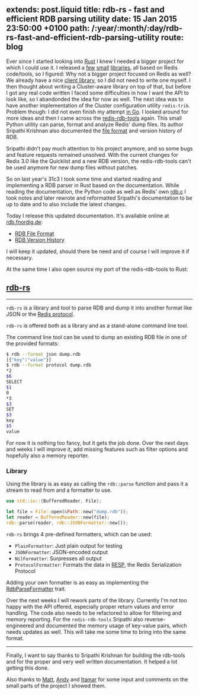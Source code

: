 extends: post.liquid
title: rdb-rs - fast and efficient RDB parsing utility
date: 15 Jan 2015 23:50:00 +0100
path: /:year/:month/:day/rdb-rs-fast-and-efficient-rdb-parsing-utility
route: blog
---

Ever since I started looking into [Rust][] I knew I needed a bigger project for which I could use it.
I released a [few][lzf] [small][crc] [libraries][redlock], all based on Redis code/tools, so I figured:
Why not a bigger project focused on Redis as well?
We already have a nice [client library][redis-rs], so I did not need to write one myself.
I then thought about writing a Cluster-aware library on top of that, but before I got any real code written I faced some difficulties in how I want the API to look like, so I abandonded the idea for now as well.
The next idea was to have another implementation of the Cluster configuration utility `redis-trib`. Problem though: I did not even finish my attempt [in Go][redis-trib].
I looked around for more ideas and then I came across the [redis-rdb-tools][tools] again.
This small Python utility can parse, format and analyze Redis' dump files.
Its author Sripathi Krishnan also documented the [file format][old-wiki] and version history of RDB.

Sripathi didn't pay much attention to his project anymore, and so some bugs and feature requests remained unsolved.
With the current changes for Redis 3.0 like the Quicklist and a new RDB version, the redis-rdb-tools can't be used anymore for new dump files without patches.

So on last year's 31c3 I took some time and started reading and implementing a RDB parser in Rust based on the documentation.
While reading the documentation, the Python code as well as Redis' own [rdb.c][] I took notes and later rewrote and reformatted Sripathi's documentation to be up to date and to also include the latest changes.

Today I release this updated documentation. It's available online at [rdb.fnordig.de][site]:

* [RDB File Format][file-format]
* [RDB Version History][version-history]

I will keep it updated, should there be need and of course I will improve it if necessary.

At the same time I also open source my port of the redis-rdb-tools to Rust:

## [rdb-rs][code]

---

`rdb-rs` is a library and tool to parse RDB and dump it into another format like JSON or the [Redis protocol](http://redis.io/topics/protocol).

`rdb-rs` is offered both as a library and as a stand-alone command line tool.

The command line tool can be used to dump an existing RDB file in one of the provided formats:

~~~bash
$ rdb --format json dump.rdb
[{"key":"value"}]
$ rdb --format protocol dump.rdb
*2
$6
SELECT
$1
0
*3
$3
SET
$3
key
$5
value
~~~

For now it is nothing too fancy, but it gets the job done.
Over the next days and weeks I will improve it, add missing features such as filter options and hopefully also a memory reporter.


### Library

Using the library is as easy as calling the `rdb::parse` function and pass it a stream to read from and a formatter to use.

~~~rust
use std::io::{BufferedReader, File};

let file = File::open(&Path::new("dump.rdb"));
let reader = BufferedReader::new(file);
rdb::parse(reader, rdb::JSONFormatter::new());
~~~

`rdb-rs` brings 4 pre-defined formatters, which can be used:

* `PlainFormatter`: Just plain output for testing
* `JSONFormatter`: JSON-encoded output
* `NilFormatter`: Surpresses all output
* `ProtocolFormatter`: Formats the data in [RESP](http://redis.io/topics/protocol), the Redis Serialization Protocol

Adding your own formatter is as easy as implementing the [RdbParseFormatter][RdbParseFormatter] trait.

Over the next weeks I will rework parts of the library. Currently I'm not too happy with the API offered, especially proper return values and error handling.
The code also needs to be refactored to allow for filtering and memory reporting.
For the `redis-rdb-tools` Sripathi also reverse-engineered and documented the memory usage of key-value pairs, which needs updates as well.
This will take me some time to bring into the same format.

---

Finally, I want to say thanks to Sripathi Krishnan for building the rdb-tools and for the proper and very well written documentation. It helped a lot getting this done.

Also thanks to [Matt][], [Andy][] and [Itamar][] for some input and comments on the small parts of the project I showed them.

[redis-trib]: https://github.com/badboy/redis-trib.go
[rust]: http://rust-lang.org/
[lzf]: https://github.com/badboy/lzf-rs
[crc]: https://github.com/badboy/crc64-rs
[redlock]: https://github.com/badboy/redlock-rs
[redis-rs]: https://github.com/mitsuhiko/redis-rs
[old-wiki]: https://github.com/sripathikrishnan/redis-rdb-tools/wiki/Redis-RDB-Dump-File-Format
[rdb.c]: https://github.com/antirez/redis/blob/unstable/src/rdb.c
[site]: http://rdb.fnordig.de/
[code]: https://github.com/badboy/rdb-rs
[tools]: https://github.com/sripathikrishnan/redis-rdb-tools
[file-format]: http://rdb.fnordig.de/file_format.html
[version-history]: http://rdb.fnordig.de/version_history.html
[RdbParseFormatter]: http://rdb.fnordig.de/doc/rdb/formatter/trait.RdbParseFormatter.html
[Matt]: https://twitter.com/mattsta
[Andy]: https://twitter.com/andygrunwald
[Itamar]: https://twitter.com/itamarhaber
